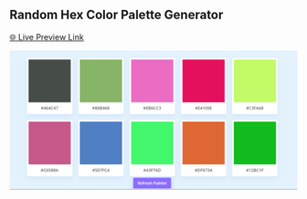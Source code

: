 ## Random Hex Color Palette Generator

[🌐 Live Preview Link](https://sujon-ahmed.github.io/random-color-palette-generator/)

![project demo](images/project-demo.png)

